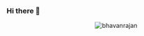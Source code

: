 ### Hi there 👋

<p  align="center"> 
  <img src="https://github-readme-stats.vercel.app/api?username=bhavanrajan&show_icons=true&theme=gotham" alt="bhavanrajan" />
 </p>

<!--
**bhavanrajan/bhavanrajan** is a ✨ _special_ ✨ repository because its `README.md` (this file) appears on your GitHub profile.

Here are some ideas to get you started:

- 🔭 I’m currently working on ...
- 🌱 I’m currently learning ...
- 👯 I’m looking to collaborate on ...
- 🤔 I’m looking for help with ...
- 💬 Ask me about ...
- 📫 How to reach me: ...
- 😄 Pronouns: ...
- ⚡ Fun fact: ...
-->
